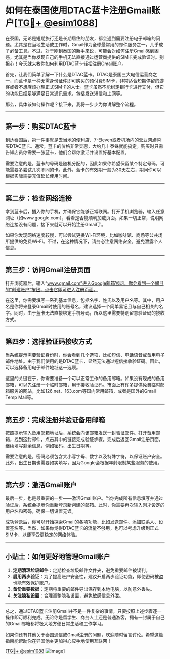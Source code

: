 # 如何在泰国使用DTAC蓝卡注册Gmail账户[[TG💪+ @esim1088](https://t.me/s/esim1088)]

在泰国，无论是短期旅行还是长期居住的朋友，都会遇到需要注册电子邮箱的问题。尤其是在当地生活或工作时，Gmail作为全球最常用的邮件服务之一，几乎成了必备工具。不过，对于刚到泰国的新手来说，可能会对如何注册Gmail感到困惑，尤其是当你发现自己的手机无法直接通过运营商提供的SIM卡完成验证时。别担心！今天就来教你如何利用DTAC蓝卡轻松注册Gmail账户。

首先，让我们简单了解一下什么是DTAC蓝卡。DTAC是泰国三大电信运营商之一，而蓝卡是一种无需身份证件即可购买的预付费SIM卡，非常适合短期停留的游客或者不想麻烦办理正式SIM卡的人士。蓝卡虽然不能绑定银行卡进行支付，但它的功能已经足够满足日常通讯需求，包括发送短信和上网等。

那么，具体该如何操作呢？接下来，我将一步步为你讲解整个流程。

---

## 第一步：购买DTAC蓝卡

到达泰国后，第一件事就是去当地的便利店、7-Eleven或者机场内的营业网点购买DTAC蓝卡。通常，蓝卡的价格非常实惠，大约几十泰铢就能搞定。购买时只需告知店员你需要一张蓝卡，他们会帮你激活并设置好基本配置。

需要注意的是，蓝卡的号码是随机分配的，因此如果你希望保留某个特定号码，可能需要多尝试几次不同的卡。此外，蓝卡的有效期一般为30天左右，期间你可以根据实际需要充值延长使用时间。

---

## 第二步：检查网络连接

拿到蓝卡后，插入你的手机，并确保它能够正常联网。打开手机浏览器，输入任意网址（如www.google.com），看看是否能顺利加载页面。如果一切正常，说明网络连接没有问题，接下来就可以开始注册Gmail了。

如果你发现网络速度较慢，可以尝试更换Wi-Fi环境，比如咖啡馆、商场等公共场所提供的免费Wi-Fi。不过，在这种情况下，请务必注意网络安全，避免泄露个人信息。

---

## 第三步：访问Gmail注册页面

打开浏览器后，输入“www.gmail.com”进入Google邮箱官网。你会看到一个醒目的“创建账户”按钮，点击它即可进入注册页面。

在这里，你需要填写一系列基本信息，包括名字、姓氏以及用户名等。其中，用户名是你将来登录Gmail时使用的账号名，建议选择一个简单易记且与自己相关的名字。同时，由于蓝卡无法直接绑定手机号码，所以这里需要特别留意验证码的接收方式。

---

## 第四步：选择验证码接收方式

当系统提示需要验证身份时，你会看到几个选项，比如短信、电话语音或备用电子邮件地址。由于我们使用的是DTAC蓝卡，显然无法通过短信接收验证码。因此，可以选择备用电子邮件地址这一选项。

这里的关键在于，你需要准备一个可以正常工作的备用邮箱。如果没有现成的备用邮箱，可以先注册一个临时邮箱，用于接收验证码。市面上有许多提供免费临时邮箱服务的网站，比如126.net、163.com等国内常用邮箱，或者是国外的Gmail Temp Mail等。

---

## 第五步：完成注册并验证备用邮箱

按照提示输入备用邮箱地址后，系统会向该邮箱发送一封验证邮件。打开备用邮箱，找到这封邮件，点击其中的链接完成验证步骤。完成后返回Gmail注册页面，继续填写剩余信息，例如密码、出生日期等。

需要注意的是，密码必须包含大小写字母、数字以及特殊字符，以保证账户安全。此外，出生日期也需要如实填写，因为Google会根据年龄限制某些服务的使用。

---

## 第六步：激活Gmail账户

最后一步，也是最重要的一步——激活Gmail账户。当你完成所有信息填写并通过验证后，系统会提示你重新登录新创建的邮箱。此时，你需要再次输入刚才设定的用户名和密码，确保一切设置无误。

成功登录后，你可以开始探索Gmail的各项功能，比如发送邮件、添加联系人、设置签名等。当然，如果你觉得DTAC蓝卡的流量不够用，也可以考虑升级到正式SIM卡，以便享受更稳定的网络体验。

---

## 小贴士：如何更好地管理Gmail账户

1. **定期清理垃圾邮件**：定期检查垃圾邮件文件夹，避免重要邮件被误判。
2. **启用两步验证**：为了提高账户安全性，建议开启两步验证功能，即使密码被盗也能有效保护账户。
3. **备份重要数据**：定期将重要的邮件导出保存到本地电脑，以防意外丢失。
4. **关注隐私设置**：合理调整隐私设置，避免敏感信息外泄。

---

总之，通过DTAC蓝卡注册Gmail并不是一件复杂的事情，只要按照上述步骤逐一操作即可顺利完成。无论你是留学生、商务人士还是普通游客，拥有一封属于自己的Gmail邮箱都将极大地方便日常生活和工作学习。

如果你还有其他关于泰国通信或Gmail注册的问题，欢迎随时留言讨论。希望这篇指南能帮助你在异国他乡更加得心应手地使用互联网！

[[TG💪+ @esim1088](https://t.me/s/esim1088) ![Image](https://i.postimg.cc/4NQfJmqS/Snipaste-2025-05-13-00-14-12.png)]